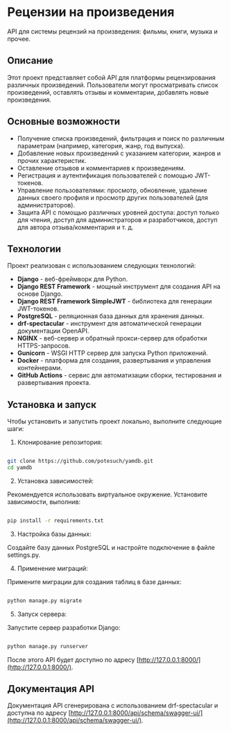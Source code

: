 # Рецензии на произведения

API для системы рецензий на произведения: фильмы, книги, музыка и прочее.

## Описание

Этот проект представляет собой API для платформы рецензирования различных произведений. Пользователи могут просматривать список произведений, оставлять отзывы и комментарии, добавлять новые произведения.

## Основные возможности

- Получение списка произведений, фильтрация и поиск по различным параметрам (например, категория, жанр, год выпуска).
- Добавление новых произведений с указанием категории, жанров и прочих характеристик.
- Оставление отзывов и комментариев к произведениям.
- Регистрация и аутентификация пользователей с помощью JWT-токенов.
- Управление пользователями: просмотр, обновление, удаление данных своего профиля и просмотр других пользователей (для администраторов).
- Защита API с помощью различных уровней доступа: доступ только для чтения, доступ для администраторов и разработчиков, доступ для автора отзыва/комментария и т. д.

## Технологии

Проект реализован с использованием следующих технологий:

- **Django** - веб-фреймворк для Python.
- **Django REST Framework** - мощный инструмент для создания API на основе Django.
- **Django REST Framework SimpleJWT** - библиотека для генерации JWT-токенов.
- **PostgreSQL** - реляционная база данных для хранения данных.
- **drf-spectacular** - инструмент для автоматической генерации документации OpenAPI.
- **NGINX** - веб-сервер и обратный прокси-сервер для обработки HTTPS-запросов.
- **Gunicorn** - WSGI HTTP сервер для запуска Python приложений.
- **Docker** - платформа для создания, развертывания и управления контейнерами.
- **GitHub Actions** - сервис для автоматизации сборки, тестирования и развертывания проекта.

## Установка и запуск

Чтобы установить и запустить проект локально, выполните следующие шаги:

1. Клонирование репозитория:

``` sh

git clone https://github.com/potesuch/yamdb.git
cd yamdb
```

2. Установка зависимостей:

Рекомендуется использовать виртуальное окружение. Установите зависимости, выполнив:

``` sh

pip install -r requirements.txt
```

3. Настройка базы данных:

Создайте базу данных PostgreSQL и настройте подключение в файле settings.py.

4. Применение миграций:

Примените миграции для создания таблиц в базе данных:

``` sh

python manage.py migrate
```

5. Запуск сервера:

Запустите сервер разработки Django:

``` sh

python manage.py runserver
```

После этого API будет доступно по адресу [http://127.0.0.1:8000/](http://127.0.0.1:8000/).

## Документация API

Документация API сгенерирована с использованием drf-spectacular и доступна по адресу [http://127.0.0.1:8000/api/schema/swagger-ui/](http://127.0.0.1:8000/api/schema/swagger-ui/).
